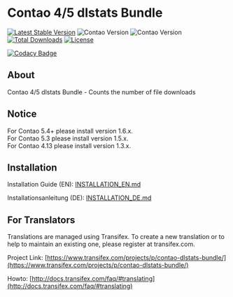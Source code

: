 # Contao 4/5 dlstats Bundle

[![Latest Stable Version](https://poser.pugx.org/bugbuster/contao-dlstats-bundle/v/stable)](https://packagist.org/packages/bugbuster/contao-dlstats-bundle) 
![Contao Version](https://img.shields.io/badge/Contao-5.2+-orange) ![Contao Version](https://img.shields.io/badge/Contao-4.13-orange) 
[![Total Downloads](https://poser.pugx.org/bugbuster/contao-dlstats-bundle/downloads)](https://packagist.org/packages/bugbuster/contao-dlstats-bundle) 
[![License](https://poser.pugx.org/bugbuster/contao-dlstats-bundle/license)](https://packagist.org/packages/bugbuster/contao-dlstats-bundle) 

[![Codacy Badge](https://api.codacy.com/project/badge/Grade/20f2df7c7d964091aacbbc859c5672b1)](https://www.codacy.com/manual/BugBuster1701/contao-dlstats-bundle?utm_source=github.com&amp;utm_medium=referral&amp;utm_content=BugBuster1701/contao-dlstats-bundle&amp;utm_campaign=Badge_Grade)


## About

Contao 4/5 dlstats Bundle - Counts the number of file downloads 


## Notice
For Contao 5.4+ please install version 1.6.x.<br>
For Contao 5.3 please install version 1.5.x.<br>
For Contao 4.13 please install version 1.3.x.


## Installation

Installation Guide (EN): [INSTALLATION_EN.md](INSTALLATION_EN.md)

Installationsanleitung (DE): [INSTALLATION_DE.md](INSTALLATION_DE.md)


## For Translators

Translations are managed using Transifex. To create a new translation or to help to maintain an existing one, please register at transifex.com.

Project Link: [https://www.transifex.com/projects/p/contao-dlstats-bundle/](https://www.transifex.com/projects/p/contao-dlstats-bundle/)

Howto: [http://docs.transifex.com/faq/#translating](http://docs.transifex.com/faq/#translating)

